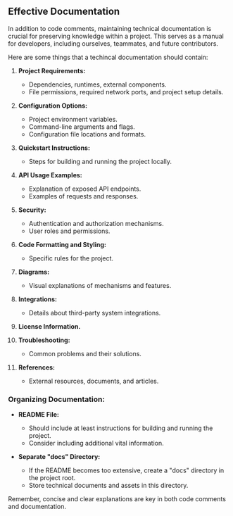 ## Effective Documentation

In addition to code comments, maintaining technical documentation is crucial for preserving knowledge within a project. This serves as a manual for developers, including ourselves, teammates, and future contributors.

Here are some things that a techincal documentation should contain:

1. **Project Requirements:**
    - Dependencies, runtimes, external components.
    - File permissions, required network ports, and project setup details.

2. **Configuration Options:**
    - Project environment variables.
    - Command-line arguments and flags.
    - Configuration file locations and formats.

3. **Quickstart Instructions:**
    - Steps for building and running the project locally.

4. **API Usage Examples:**
    - Explanation of exposed API endpoints.
    - Examples of requests and responses.

5. **Security:**
    - Authentication and authorization mechanisms.
    - User roles and permissions.

6. **Code Formatting and Styling:**
    - Specific rules for the project.

7. **Diagrams:**
    - Visual explanations of mechanisms and features.

8. **Integrations:**
    - Details about third-party system integrations.

9. **License Information.**

10. **Troubleshooting:**
    - Common problems and their solutions.

11. **References:**
    - External resources, documents, and articles.

### Organizing Documentation:

- **README File:**
    - Should include at least instructions for building and running the project.
    - Consider including additional vital information.

- **Separate "docs" Directory:**
    - If the README becomes too extensive, create a "docs" directory in the project root.
    - Store technical documents and assets in this directory.

Remember, concise and clear explanations are key in both code comments and documentation.
